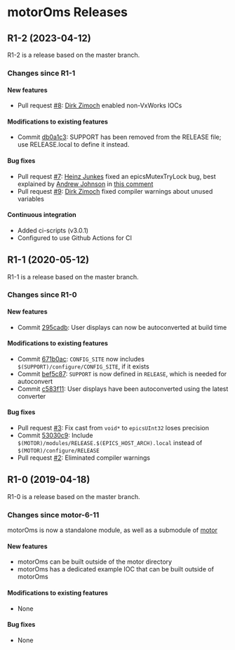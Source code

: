 # motorOms Releases

## __R1-2 (2023-04-12)__
R1-2 is a release based on the master branch.

### Changes since R1-1

#### New features
* Pull request [#8](https://github.com/epics-motor/motorOms/pull/8): [Dirk Zimoch](https://github.com/dirk-zimoch) enabled non-VxWorks IOCs

#### Modifications to existing features
* Commit [db0a1c3](https://github.com/epics-motor/motorOms/commit/db0a1c31cb67c579b8110cfc13c2d83bf63371da): SUPPORT has been removed from the RELEASE file; use RELEASE.local to define it instead.

#### Bug fixes
* Pull request [#7](https://github.com/epics-motor/motorOms/pull/7): [Heinz Junkes](https://github.com/hjunkes) fixed an epicsMutexTryLock bug, best explained by [Andrew Johnson](https://github.com/anjohnson) in [this comment](https://github.com/epics-modules/motor/issues/172#issuecomment-758139901)
* Pull request [#9](https://github.com/epics-motor/motorOms/pull/9): [Dirk Zimoch](https://github.com/dirk-zimoch) fixed compiler warnings about unused variables

#### Continuous integration
* Added ci-scripts (v3.0.1)
* Configured to use Github Actions for CI

## __R1-1 (2020-05-12)__
R1-1 is a release based on the master branch.  

### Changes since R1-0

#### New features
* Commit [295cadb](https://github.com/epics-motor/motorOms/commit/295cadb68ad20346fb3086d9d66b517ed415fe0b): User displays can now be autoconverted at build time

#### Modifications to existing features
* Commit [671b0ac](https://github.com/epics-motor/motorOms/commit/671b0acf3632c94dd85d4cdad3d48adbdbb746a5): ``CONFIG_SITE`` now includes ``$(SUPPORT)/configure/CONFIG_SITE``, if it exists
* Commit [bef5c87](https://github.com/epics-motor/motorOms/commit/bef5c872c3f524e87d8e8c6f75b5ee1e11ffc5f7): ``SUPPORT`` is now defined in ``RELEASE``, which is needed for autoconvert
* Commit [c583f11](https://github.com/epics-motor/motorOms/commit/c583f112815114449d4b1993efb9056dc09d23e8): User displays have been autoconverted using the latest converter

#### Bug fixes
* Pull request [#3](https://github.com/epics-motor/motorOms/pull/3): Fix cast from ``void*`` to ``epicsUInt32`` loses precision
* Commit [53030c9](https://github.com/epics-motor/motorOms/commit/53030c9fce285196d1d7aac75b61682f597a3a09): Include ``$(MOTOR)/modules/RELEASE.$(EPICS_HOST_ARCH).local`` instead of ``$(MOTOR)/configure/RELEASE``
* Pull request [#2](https://github.com/epics-motor/motorOms/pull/2): Eliminated compiler warnings

## __R1-0 (2019-04-18)__
R1-0 is a release based on the master branch.  

### Changes since motor-6-11

motorOms is now a standalone module, as well as a submodule of [motor](https://github.com/epics-modules/motor)

#### New features
* motorOms can be built outside of the motor directory
* motorOms has a dedicated example IOC that can be built outside of motorOms

#### Modifications to existing features
* None

#### Bug fixes
* None

